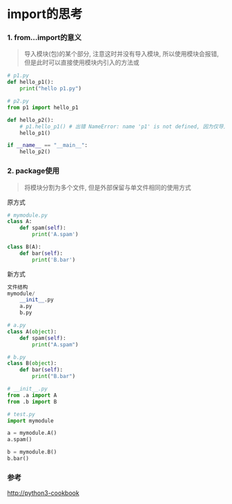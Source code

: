 # import的思考

### 1. from...import的意义
>导入模块(包)的某个部分, 注意这时并没有导入模块, 所以使用模块会报错, 但是此时可以直接使用模块内引入的方法或

```python
# p1.py
def hello_p1():
    print("hello p1.py")

# p2.py
from p1 import hello_p1

def hello_p2():
    # p1.hello_p1() # 出错 NameError: name 'p1' is not defined, 因为仅导入hello_p1方法, 
    hello_p1()

if __name__ == "__main__":
    hello_p2()
```

### 2. package使用
>将模块分割为多个文件, 但是外部保留与单文件相同的使用方式

原方式 

```python
# mymodule.py
class A:
    def spam(self):
        print('A.spam')

class B(A):
    def bar(self):
        print('B.bar')


```

新方式
```python
文件结构
mymodule/
    __init__.py
    a.py
    b.py

# a.py
class A(object):
    def spam(self):
        print("A.spam")

# b.py
class B(object):
    def bar(self):
        print("B.bar")

# __init__.py
from .a import A
from .b import B

# test.py
import mymodule

a = mymodule.A()
a.spam()

b = mymodule.B()
b.bar()
```
### 参考
[http://python3-cookbook](http://python3-cookbook.readthedocs.io/zh_CN/latest/c10/p04_split_module_into_multiple_files.html
)